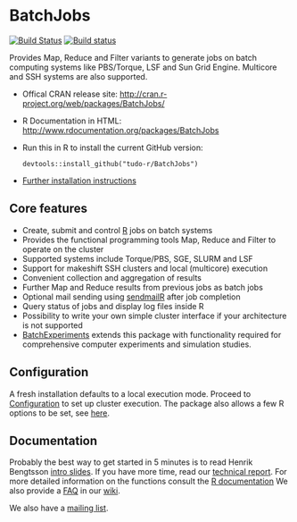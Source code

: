 # BatchJobs

[![Build Status](https://travis-ci.org/tudo-r/BatchJobs.png)](https://travis-ci.org/tudo-r/BatchJobs)
[![Build status](https://ci.appveyor.com/api/projects/status/pkcy60csbp8k1ms9/branch/master?svg=true)](https://ci.appveyor.com/project/mllg/batchjobs/branch/master)

Provides Map, Reduce and Filter variants to generate jobs on batch computing systems like PBS/Torque, LSF and Sun Grid Engine. Multicore and SSH systems are also supported.

* Offical CRAN release site:
  http://cran.r-project.org/web/packages/BatchJobs/

* R Documentation in HTML:
  http://www.rdocumentation.org/packages/BatchJobs

* Run this in R to install the current GitHub version:
  ```splus
  devtools::install_github("tudo-r/BatchJobs")
  ```

* [Further installation instructions](https://github.com/tudo-r/PackagesInfo/wiki/Installation-Information)


## Core features
* Create, submit and control [R](http://www.r-project.org/) jobs on batch systems
* Provides the functional programming tools Map, Reduce and Filter to operate on the cluster
* Supported systems include Torque/PBS, SGE, SLURM and LSF
* Support for makeshift SSH clusters and local (multicore) execution
* Convenient collection and aggregation of results
* Further Map and Reduce results from previous jobs as batch jobs
* Optional mail sending using [sendmailR](http://cran.r-project.org/web/packages/sendmailR) after job completion
* Query status of jobs and display log files inside R
* Possibility to write your own simple cluster interface if your architecture is not supported
* [BatchExperiments](https://github.com/tudo-r/Batchexperiments) extends this package with functionality required for comprehensive computer experiments and simulation studies.


## Configuration
A fresh installation defaults to a local execution mode.
Proceed to [Configuration](../../wiki/Configuration) to set up cluster execution.
The package also allows a few R options to be set, see [here](http://www.rdocumentation.org/packages/BatchJobs/functions/BatchJobs).

## Documentation
Probably the best way to get started in 5 minutes is to read Henrik Bengtsson [intro slides](http://goo.gl/s1eqBz).
If you have more time, read our [technical report](http://sfb876.tu-dortmund.de/PublicPublicationFiles/bischl_etal_2012a.pdf).
For more detailed information on the functions consult the [R documentation](http://www.rdocumentation.org/packages/BatchJobs)
We also provide a [FAQ](../../wiki/FAQ) in our [wiki](../../wiki).

We also have a [mailing list](http://groups.google.com/group/batchjobs).

